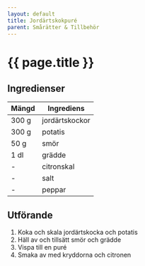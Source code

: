 ```yaml
---
layout: default
title: Jordärtskokpuré
parent: Smårätter & Tillbehör
---
```


# {{ page.title }}

## Ingredienser

Mängd|Ingrediens
------------ | -------------
300 g|jordärtskockor
300 g|potatis
50 g|smör
1 dl|grädde
\-|citronskal
\-|salt
\-|peppar

## Utförande
1. Koka och skala jordärtskocka och potatis
2. Häll av och tillsätt smör och grädde
3. Vispa till en puré
4. Smaka av med kryddorna och citronen
